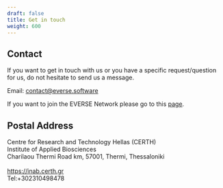 ```yaml
---
draft: false
title: Get in touch
weight: 600
---
```


## Contact

If you want to get in touch with us or you have a specific request/question for us, do not hesitate to send us a message.

Email: [contact@everse.software](mailto:contact@everse.software)

If you want to join the EVERSE Network please go to this [page](/network).

## Postal Address

Centre for Research and Technology Hellas (CERTH)<br>
Institute of Applied Biosciences<br>
Charilaou Thermi Road km, 57001, Thermi, Thessaloniki<br>
<br>
https://inab.certh.gr<br>
Tel:+302310498478
